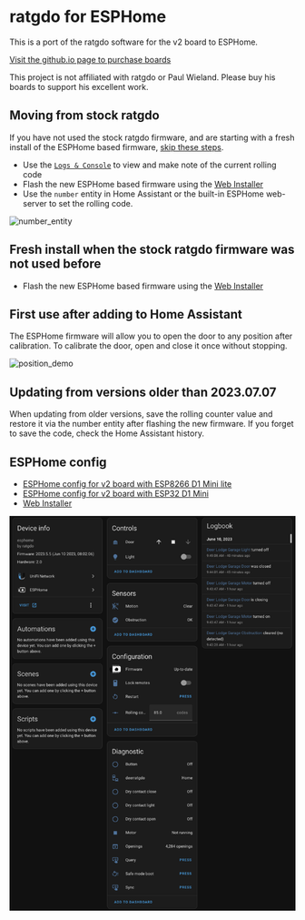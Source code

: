 
# ratgdo for ESPHome

This is a port of the ratgdo software for the v2 board to ESPHome.

[Visit the github.io page to purchase boards](https://paulwieland.github.io/ratgdo/#order)

This project is not affiliated with ratgdo or Paul Wieland. Please buy his boards to support his excellent work.

## Moving from stock ratgdo

If you have not used the stock ratgdo firmware, and are starting with a fresh install of the ESPHome based firmware, [skip these steps](#fresh-install-when-the-stock-ratgdo-firmware-was-not-used-before).

- Use the [`Logs & Console`](https://paulwieland.github.io/ratgdo/flash.html) to view and make note of the current rolling code
- Flash the new ESPHome based firmware using the [Web Installer](https://esphome-ratgdo.github.io/esphome-ratgdo/)
- Use the `number` entity in Home Assistant or the built-in ESPHome web-server to set the rolling code.

<img width="560" alt="number_entity" src="https://github.com/ESPHome-RATGDO/esphome-ratgdo/assets/663432/e177029e-f42f-46a8-a87a-81fa04caaa57">

## Fresh install when the stock ratgdo firmware was not used before

- Flash the new ESPHome based firmware using the [Web Installer](https://esphome-ratgdo.github.io/esphome-ratgdo/)

## First use after adding to Home Assistant

The ESPHome firmware will allow you to open the door to any position after calibration. To calibrate the door, open and close it once without stopping.

<img width="560" alt="position_demo" src="https://github.com/ESPHome-RATGDO/esphome-ratgdo/assets/663432/22a9873e-67bb-4b2f-bb32-70047cfe666d">

## Updating from versions older than 2023.07.07

When updating from older versions, save the rolling counter value and restore it via the number entity after flashing the new firmware. If you forget to save the code, check the Home Assistant history.

## ESPHome config

- [ESPHome config for v2 board with ESP8266 D1 Mini lite](https://github.com/ESPHome-RATGDO/esphome-ratgdo/blob/main/static/v2board_esp8266_d1_mini_lite.yaml)
- [ESPHome config for v2 board with ESP32 D1 Mini](https://github.com/ESPHome-RATGDO/esphome-ratgdo/blob/main/static/v2board_esp32_d1_mini.yaml)
- [Web Installer](https://esphome-ratgdo.github.io/esphome-ratgdo/)

![Home Assistant Screen Shot](static/hass.png)
